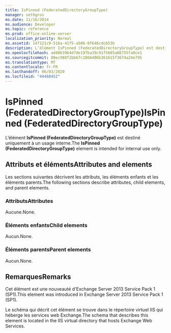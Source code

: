 ```yaml
---
title: IsPinned (FederatedDirectoryGroupType)
manager: sethgros
ms.date: 11/16/2014
ms.audience: Developer
ms.topic: reference
ms.prod: office-online-server
localization_priority: Normal
ms.assetid: 147121c9-516a-41f5-a506-0f646cdc653b
description: L’élément IsPinned (FederatedDirectoryGroupType) est destiné uniquement à un usage interne.
ms.openlocfilehash: ad4063964d7de197ba39c91f5605a86755fa0ce1
ms.sourcegitcommit: 88ec988f2bb67c1866d06b361615f3674a24e795
ms.translationtype: MT
ms.contentlocale: fr-FR
ms.lasthandoff: 06/03/2020
ms.locfileid: "44468452"
---
```

# <a name="ispinned-federateddirectorygrouptype"></a><span data-ttu-id="3d75f-103">IsPinned (FederatedDirectoryGroupType)</span><span class="sxs-lookup"><span data-stu-id="3d75f-103">IsPinned (FederatedDirectoryGroupType)</span></span>

<span data-ttu-id="3d75f-104">L’élément **IsPinned (FederatedDirectoryGroupType)** est destiné uniquement à un usage interne.</span><span class="sxs-lookup"><span data-stu-id="3d75f-104">The **IsPinned (FederatedDirectoryGroupType)** element is intended for internal use only.</span></span> 

## <a name="attributes-and-elements"></a><span data-ttu-id="3d75f-105">Attributs et éléments</span><span class="sxs-lookup"><span data-stu-id="3d75f-105">Attributes and elements</span></span>

<span data-ttu-id="3d75f-106">Les sections suivantes décrivent les attributs, les éléments enfants et les éléments parents.</span><span class="sxs-lookup"><span data-stu-id="3d75f-106">The following sections describe attributes, child elements, and parent elements.</span></span>
  
### <a name="attributes"></a><span data-ttu-id="3d75f-107">Attributs</span><span class="sxs-lookup"><span data-stu-id="3d75f-107">Attributes</span></span>

<span data-ttu-id="3d75f-108">Aucune.</span><span class="sxs-lookup"><span data-stu-id="3d75f-108">None.</span></span>
  
### <a name="child-elements"></a><span data-ttu-id="3d75f-109">Éléments enfants</span><span class="sxs-lookup"><span data-stu-id="3d75f-109">Child elements</span></span>

<span data-ttu-id="3d75f-110">Aucun.</span><span class="sxs-lookup"><span data-stu-id="3d75f-110">None.</span></span>
  
### <a name="parent-elements"></a><span data-ttu-id="3d75f-111">Éléments parents</span><span class="sxs-lookup"><span data-stu-id="3d75f-111">Parent elements</span></span>

<span data-ttu-id="3d75f-112">Aucun.</span><span class="sxs-lookup"><span data-stu-id="3d75f-112">None.</span></span>
  
## <a name="remarks"></a><span data-ttu-id="3d75f-113">Remarques</span><span class="sxs-lookup"><span data-stu-id="3d75f-113">Remarks</span></span>

<span data-ttu-id="3d75f-114">Cet élément est une nouveauté d'Exchange Server 2013 Service Pack 1 (SP1).</span><span class="sxs-lookup"><span data-stu-id="3d75f-114">This element was introduced in Exchange Server 2013 Service Pack 1 (SP1).</span></span>
  
<span data-ttu-id="3d75f-115">Le schéma qui décrit cet élément se trouve dans le répertoire virtuel IIS qui héberge les services web Exchange.</span><span class="sxs-lookup"><span data-stu-id="3d75f-115">The schema that describes this element is located in the IIS virtual directory that hosts Exchange Web Services.</span></span>
  

